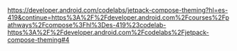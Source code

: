 https://developer.android.com/codelabs/jetpack-compose-theming?hl=es-419&continue=https%3A%2F%2Fdeveloper.android.com%2Fcourses%2Fpathways%2Fcompose%3Fhl%3Des-419%23codelab-https%3A%2F%2Fdeveloper.android.com%2Fcodelabs%2Fjetpack-compose-theming#4


